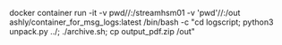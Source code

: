 docker container run -it -v pwd/<streamhsm01>/:/streamhsm01 -v 'pwd'/<out>/:/out ashly/container_for_msg_logs:latest /bin/bash -c "cd logscript; python3 unpack.py ../<streamhsm01>; ./archive.sh; cp output_pdf.zip /out"
